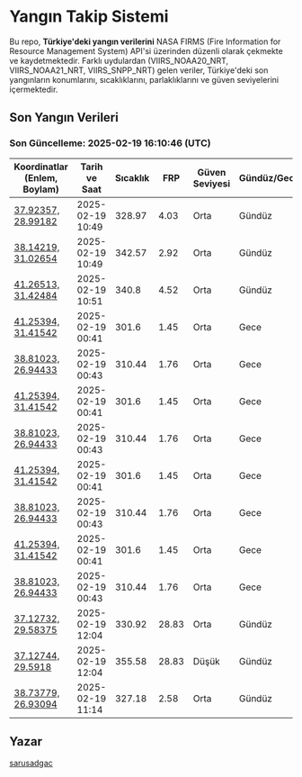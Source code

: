 # Yangın Takip Sistemi

Bu repo, **Türkiye'deki yangın verilerini** NASA FIRMS (Fire Information for Resource Management System) API'si üzerinden düzenli olarak çekmekte ve kaydetmektedir. Farklı uydulardan (VIIRS_NOAA20_NRT, VIIRS_NOAA21_NRT, VIIRS_SNPP_NRT) gelen veriler, Türkiye'deki son yangınların konumlarını, sıcaklıklarını, parlaklıklarını ve güven seviyelerini içermektedir.

## Son Yangın Verileri
### Son Güncelleme: 2025-02-19 16:10:46 (UTC)

| Koordinatlar (Enlem, Boylam) | Tarih ve Saat | Sıcaklık | FRP | Güven Seviyesi | Gündüz/Gece |
|-----------------------------|----------------|----------|-----|----------------|-------------|
| [37.92357, 28.99182](https://www.google.com/maps?q=37.92357,28.99182) | 2025-02-19 10:49 | 328.97 | 4.03 | Orta | Gündüz |
| [38.14219, 31.02654](https://www.google.com/maps?q=38.14219,31.02654) | 2025-02-19 10:49 | 342.57 | 2.92 | Orta | Gündüz |
| [41.26513, 31.42484](https://www.google.com/maps?q=41.26513,31.42484) | 2025-02-19 10:51 | 340.8 | 4.52 | Orta | Gündüz |
| [41.25394, 31.41542](https://www.google.com/maps?q=41.25394,31.41542) | 2025-02-19 00:41 | 301.6 | 1.45 | Orta | Gece |
| [38.81023, 26.94433](https://www.google.com/maps?q=38.81023,26.94433) | 2025-02-19 00:43 | 310.44 | 1.76 | Orta | Gece |
| [41.25394, 31.41542](https://www.google.com/maps?q=41.25394,31.41542) | 2025-02-19 00:41 | 301.6 | 1.45 | Orta | Gece |
| [38.81023, 26.94433](https://www.google.com/maps?q=38.81023,26.94433) | 2025-02-19 00:43 | 310.44 | 1.76 | Orta | Gece |
| [41.25394, 31.41542](https://www.google.com/maps?q=41.25394,31.41542) | 2025-02-19 00:41 | 301.6 | 1.45 | Orta | Gece |
| [38.81023, 26.94433](https://www.google.com/maps?q=38.81023,26.94433) | 2025-02-19 00:43 | 310.44 | 1.76 | Orta | Gece |
| [41.25394, 31.41542](https://www.google.com/maps?q=41.25394,31.41542) | 2025-02-19 00:41 | 301.6 | 1.45 | Orta | Gece |
| [38.81023, 26.94433](https://www.google.com/maps?q=38.81023,26.94433) | 2025-02-19 00:43 | 310.44 | 1.76 | Orta | Gece |
| [37.12732, 29.58375](https://www.google.com/maps?q=37.12732,29.58375) | 2025-02-19 12:04 | 330.92 | 28.83 | Orta | Gündüz |
| [37.12744, 29.5918](https://www.google.com/maps?q=37.12744,29.5918) | 2025-02-19 12:04 | 355.58 | 28.83 | Düşük | Gündüz |
| [38.73779, 26.93094](https://www.google.com/maps?q=38.73779,26.93094) | 2025-02-19 11:14 | 327.18 | 2.58 | Orta | Gündüz |

## Yazar

[sarusadgac](https://x.com/sarusadgac)
